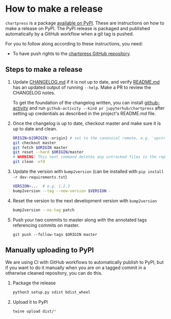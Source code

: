 # How to make a release

`chartpress` is a package [available on
PyPI](https://pypi.org/project/chartpress/). These are instructions on how to
make a release on PyPI. The PyPI release is packaged and published automatically
by a GitHub workflow when a git tag is pushed.

For you to follow along according to these instructions, you need:
- To have push rights to the [chartpress GitHub
  repository](https://github.com/jupyterhub/chartpress).

## Steps to make a release

1. Update [CHANGELOG.md](CHANGELOG.md) if it is not up to date, and verify
   [README.md](README.md) has an updated output of running `--help`. Make a PR
   to review the CHANGELOG notes.

   To get the foundation of the changelog written, you can install
   [github-activity](https://github.com/choldgraf/github-activity) and run
   `github-activity --kind pr jupyterhub/chartpress` after setting up
   credentials as described in the project's README.md file.

1. Once the changelog is up to date, checkout master and make sure it is up to date and clean.

   ```bash
   ORIGIN=${ORIGIN:-origin} # set to the canonical remote, e.g. 'upstream' if 'origin' is not the official repo
   git checkout master
   git fetch $ORIGIN master
   git reset --hard $ORIGIN/master
   # WARNING! This next command deletes any untracked files in the repo
   git clean -xfd
   ```

1. Update the version with `bump2version` (can be installed with `pip install -r dev-requirements.txt`)

   ```bash
   VERSION=...  # e.g. 1.2.3
   bump2version --tag --new-version $VERSION -
   ```

1. Reset the version to the next development version with `bump2version`

   ```bash
   bump2version --no-tag patch
   ```

1. Push your two commits to master along with the annotated tags referencing
   commits on master.

   ```
   git push --follow-tags $ORIGIN master
   ```

## Manually uploading to PyPI

We are using CI with GitHub workflows to automatically publish to PyPI, but if
you want to do it manually when you are on a tagged commit in a otherwise
cleaned repository, you can do this.

1. Package the release

   ```bash
   python3 setup.py sdist bdist_wheel
   ```

1. Upload it to PyPI

   ```bash
   twine upload dist/*
   ```
